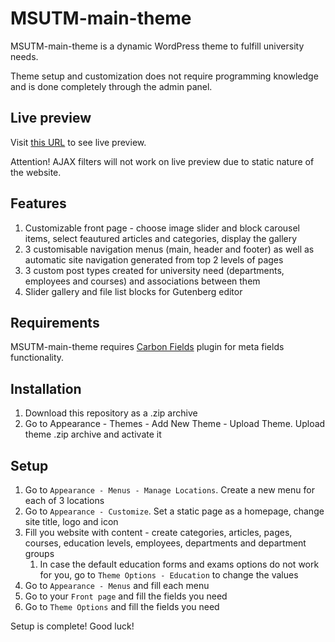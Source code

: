 # MSUTM-main-theme

MSUTM-main-theme is a dynamic WordPress theme to fulfill university needs.

Theme setup and customization does not require programming knowledge and is done completely through the admin panel.

## Live preview

Visit [this URL](https://shadrie.github.io/Static_MSUTM_Main_Theme/) to see live preview. 

Attention! AJAX filters will not work on live preview due to static nature of the website.

## Features
1. Customizable front page - choose image slider and block carousel items, select feautured articles and categories, display the gallery
1. 3 customisable navigation menus (main, header and footer) as well as automatic site navigation generated from top 2 levels of pages
1. 3 custom post types created for university need (departments, employees and courses) and associations between them
1. Slider gallery and file list blocks for Gutenberg editor

## Requirements

MSUTM-main-theme requires [Carbon Fields](https://carbonfields.net/) plugin for meta fields functionality.

## Installation

1. Download this repository as a .zip archive
1. Go to Appearance - Themes - Add New Theme - Upload Theme. Upload theme .zip archive and activate it

## Setup

1. Go to <code>Appearance - Menus - Manage Locations</code>. Create a new menu for each of 3 locations
1. Go to <code>Appearance - Customize</code>. Set a static page as a homepage, change site title, logo and icon
1. Fill you website with content - create categories, articles, pages, courses, education levels, employees, departments and department groups 
    1. In case the default education forms and exams options do not work for you, go to <code>Theme Options - Education</code> to change the values
1. Go to <code>Appearance - Menus</code> and fill each menu
1. Go to your <code>Front page</code> and fill the fields you need
1. Go to <code>Theme Options</code> and fill the fields you need

Setup is complete! Good luck!